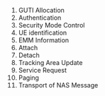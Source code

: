1. GUTI Allocation
2. Authentication 
3. Security Mode Control
4. UE identification
5. EMM Information
6. Attach
7. Detach
8. Tracking Area Update
9. Service Request
10. Paging
11. Transport of NAS Message